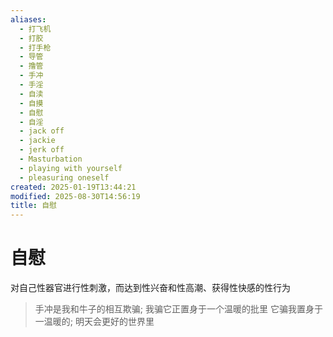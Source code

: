 ```yaml
---
aliases:
  - 打飞机
  - 打胶
  - 打手枪
  - 导管
  - 撸管
  - 手冲
  - 手淫
  - 自渎
  - 自摸
  - 自慰
  - 自淫
  - jack off
  - jackie
  - jerk off
  - Masturbation
  - playing with yourself
  - pleasuring oneself
created: 2025-01-19T13:44:21
modified: 2025-08-30T14:56:19
title: 自慰
---
```


# 自慰

对自己性器官进行性刺激，而达到性兴奋和性高潮、获得性快感的性行为

> 手冲是我和牛子的相互欺骗;
> 我骗它正置身于一个温暖的批里
> 它骗我置身于一温暖的;
> 明天会更好的世界里
